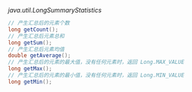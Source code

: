 *java.util.LongSummaryStatistics*

```java
// 产生汇总后的元素个数
long getCount();
// 产生汇总后元素总和
long getSum();
// 产生汇总后元素均值
double getAverage();
// 产生汇总后的元素的最大值，没有任何元素时，返回 Long.MAX_VALUE
long getMax();
// 产生汇总后的元素的最小值，没有任何元素时，返回 Long.MIN_VALUE
long getMin();
```